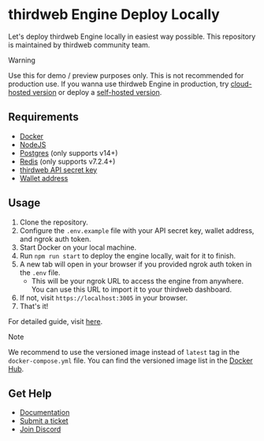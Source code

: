 # thirdweb Engine Deploy Locally

Let's deploy thirdweb Engine locally in easiest way possible. This repository is maintained by thirdweb community team.

> [!WARNING]
> Use this for demo / preview purposes only. This is not recommended for production use. If you wanna use thirdweb Engine in production, try [cloud-hosted version](https://thirdweb.com/dashboard/engine?requestCloudHosted) or deploy a [self-hosted version](https://support.thirdweb.com/infrastructure/eRgkLPBdL1WJJLzAbuWrPZ/how-to-deploy-your-self-hosted-thirdweb-engine-on-the-railway/d97FnFt8e926FqniTaYxfD).

## Requirements

- [Docker](https://docs.docker.com/get-docker/)
- [NodeJS](https://nodejs.org/en/download/)
- [Postgres](https://postgresql.org/download/) (only supports v14+)
- [Redis](https://redis.io/downloads/) (only supports v7.2.4+)
- [thirdweb API secret key](https://thirdweb.com/dashboard/api-keys)
- [Wallet address](https://portal.thirdweb.com/glossary/wallet)

## Usage

1. Clone the repository.
2. Configure the `.env.example` file with your API secret key, wallet address, and ngrok auth token.
3. Start Docker on your local machine.
4. Run `npm run start` to deploy the engine locally, wait for it to finish.
5. A new tab will open in your browser if you provided ngrok auth token in the `.env` file.
   - This will be your ngrok URL to access the engine from anywhere. You can use this URL to import it to your thirdweb dashboard.
6. If not, visit `https://localhost:3005` in your browser.
7. That's it!

For detailed guide, visit [here](https://support.thirdweb.com/infrastructure/eRgkLPBdL1WJJLzAbuWrPZ/how-to-deploy-thirdweb-engine-to-your-local-machine/nhgkjfQ7S9b6Hbe1dp9uuh).

> [!NOTE]
> We recommend to use the versioned image instead of `latest` tag in the `docker-compose.yml` file. You can find the versioned image list in the [Docker Hub](https://hub.docker.com/r/thirdweb/engine).

## Get Help

- [Documentation](https://portal.thirdweb.com)
- [Submit a ticket](https://support.thirdweb.com)
- [Join Discord](https://discord.gg/thirdweb)

